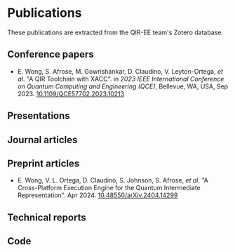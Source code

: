 <!--
NOTE: this page is generated automatically from
https://github.com/ornl-qci/qiree/tree/doc/gh-pages-base/scripts/generate-pubs.py
-->

# Publications

These publications are extracted from the QIR-EE team's Zotero database.

## Conference papers

- E. Wong, S. Afrose, M. Gowrishankar, D. Claudino, V. Leyton-Ortega, *et al*. "A QIR Toolchain with XACC". in *2023 IEEE International Conference on Quantum Computing and Engineering (QCE)*, Bellevue, WA, USA, Sep 2023. [10.1109/QCE57702.2023.10213](https://doi.org/10.1109/QCE57702.2023.10213)

## Presentations


## Journal articles


## Preprint articles

- E. Wong, V. L. Ortega, D. Claudino, S. Johnson, S. Afrose, *et al*. "A Cross-Platform Execution Engine for the Quantum Intermediate Representation". Apr 2024. [10.48550/arXiv.2404.14299](https://doi.org/10.48550/arXiv.2404.14299)

## Technical reports


## Code

